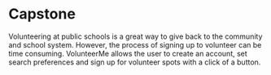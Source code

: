 # Capstone

Volunteering at public schools is a great way to give back to the community and school system. However, the process of signing up to volunteer can be time consuming. VolunteerMe allows the user to create an account, set search preferences and sign up for volunteer spots with a click of a button. 
